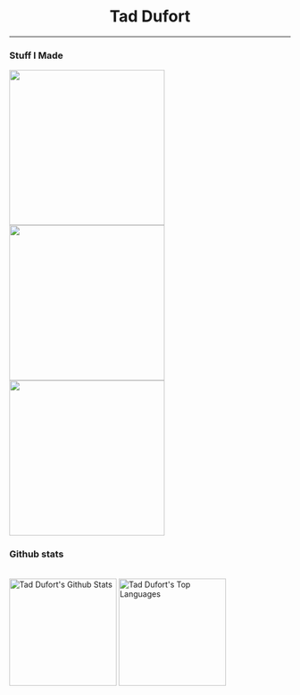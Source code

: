 <h1 align="center">
  Tad Dufort
</h1>

---

### Stuff I Made

<p align="left">
  <a><img width="278" src="https://denvercoder1-github-readme-stats.vercel.app/api/pin/?username=lavadragon15396&repo=Fire-Bot&theme=react&bg_color=0d1117&title_color=58a6ff&hide_border=false&border_color=30363d&icon_color=F8D866&show_icons=true"></a>
  <a><img width="278" src="https://denvercoder1-github-readme-stats.vercel.app/api/pin/?username=lavadragon15396&repo=Meme-App&theme=react&bg_color=0d1117&title_color=58a6ff&hide_border=false&border_color=30363d&icon_color=F8D866&show_icons=true"></a>
  <a><img width="278" src="https://denvercoder1-github-readme-stats.vercel.app/api/pin/?username=lavadragon15396&repo=My-Website&theme=react&bg_color=0d1117&title_color=58a6ff&hide_border=false&border_color=30363d&icon_color=F8D866&show_icons=true"></a>

### Github stats

<!-- https://github.com/anuraghazra/github-readme-stats -->

  <br/>
    <a href="https://github.com/anuraghazra/github-readme-stats"><img alt="Tad Dufort's Github Stats" src="https://denvercoder1-github-readme-stats.vercel.app/api/?username=lavadragon15396&show_icons=true&include_all_commits=true&count_private=true&theme=react&hide_border=false&border_color=30363d&bg_color=0d1117&title_color=58a6ff&icon_color=f0f6fc" height="192px"/></a>
  <a href="https://github.com/anuraghazra/github-readme-stats"><img alt="Tad Dufort's Top Languages" src="https://github-readme-stats.vercel.app/api/top-langs/?username=lavadragon15396&langs_count=8&layout=compact&theme=react&hide_border=false&border_color=30363d&bg_color=0d1117&title_color=58a6ff&icon_color=f0f6fc" height="192px"/></a>
  <br/>

